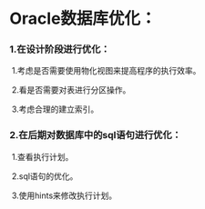 #  Oracle数据库优化：

###    1.在设计阶段进行优化：

​      1.考虑是否需要使用物化视图来提高程序的执行效率。

​      2.看是否需要对表进行分区操作。

​      3.考虑合理的建立索引。

###    2.在后期对数据库中的sql语句进行优化：

​     1.查看执行计划。

​     2.sql语句的优化。

​     3.使用hints来修改执行计划。  

​    